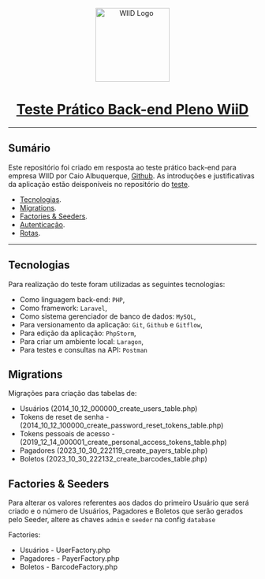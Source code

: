 <p align="center"><img src="https://media.licdn.com/dms/image/C4E0BAQFLHdgQYtz5Sw/company-logo_200_200/0/1559930921499?e=1706745600&v=beta&t=lqMt40cOzqkT2a-Aly9mlCM1mP1QzRLZ5Mu-Jj7ZIpc" width="150" alt="WIID Logo"></p>
<h1 align="center"><a href="https://github.com/Work-In-Ideas-WiiD/teste-backend-pleno">Teste Prático Back-end Pleno WiiD</a></h1>
<hr>

## Sumário

Este repositório foi criado em resposta ao teste prático back-end para empresa WIID por Caio
Albuquerque, <a href="https://github.com/mex3890">Github</a>. As introduções e justificativas da aplicação estão
deisponíveis no repositório do <a href="https://github.com/Work-In-Ideas-WiiD/teste-backend-pleno">teste</a>.

- [Tecnologias](#tecnologias).
- [Migrations](#migrations).
- [Factories & Seeders](#factories--seeders).
- [Autenticação](#autenticação).
- [Rotas](#rotas).

<hr>

## Tecnologias

Para realização do teste foram utilizadas as seguintes tecnologias:

- Como linguagem back-end: `PHP`,
- Como framework: `Laravel`,
- Como sistema gerenciador de banco de dados: `MySQL`,
- Para versionamento da aplicação: `Git`, `Github` e `Gitflow`,
- Para edição da aplicação: `PhpStorm`,
- Para criar um ambiente local: `Laragon`,
- Para testes e consultas na API: `Postman`

## Migrations

Migrações para criação das tabelas de:

- Usuários (2014_10_12_000000_create_users_table.php)
- Tokens de reset de senha - (2014_10_12_100000_create_password_reset_tokens_table.php)
- Tokens pessoais de acesso - (2019_12_14_000001_create_personal_access_tokens_table.php)
- Pagadores (2023_10_30_222119_create_payers_table.php)
- Boletos (2023_10_30_222132_create_barcodes_table.php)

## Factories & Seeders

Para alterar os valores referentes aos dados do primeiro Usuário que será criado e o número de Usuários, Pagadores e
Boletos que serão gerados pelo Seeder, altere as chaves `admin` e `seeder` na config `database`

Factories:

- Usuários - UserFactory.php
- Pagadores - PayerFactory.php
- Boletos - BarcodeFactory.php

